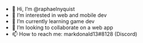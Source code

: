 - 👋 Hi, I’m @raphaelnyquist
- 👀 I’m interested in web and mobile dev
- 🌱 I’m currently learning game dev
- 💞️ I’m looking to collaborate on a web app
- 📫 How to reach me: markdonald13#8128 (Discord)
